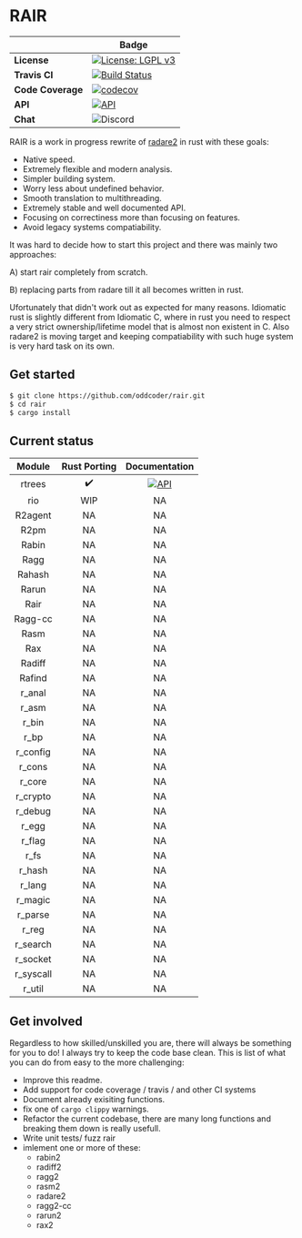 # RAIR  




|      |    Badge     |
|------|--------------|
|**License**|[![License: LGPL v3](https://img.shields.io/badge/License-LGPL%20v3-blue.svg)](https://www.gnu.org/licenses/lgpl-3.0)|
|**Travis CI**|  [![Build Status](https://travis-ci.org/oddcoder/rair.svg?branch=master)](https://travis-ci.org/oddcoder/rair)|
|**Code Coverage**| [![codecov](https://codecov.io/gh/oddcoder/rair/branch/master/graph/badge.svg)](https://codecov.io/gh/oddcoder/rair)|
|**API**| [![API](https://img.shields.io/badge/api-master-purple.svg)](https://oddcoder.github.io/rair/)|
|**Chat**| ![Discord](https://img.shields.io/discord/634133396439695382?style=plastic)|


RAIR is a work in progress rewrite of [radare2](https://github.com/radare/radare2) in rust with these goals:
- Native speed.
- Extremely flexible and modern analysis.
- Simpler building system.
- Worry less about undefined behavior.
- Smooth translation to multithreading.
- Extremely stable and well documented API.
- Focusing on correctiness more than focusing on features.
- Avoid legacy systems compatiability.

It was hard to decide how to start this project and there was mainly two approaches:

A) start rair completely from scratch.

B) replacing parts from radare till it all becomes written in rust.

Ufortunately that didn't work out as expected for many reasons. Idiomatic rust is slightly different from Idiomatic C, where in rust you need to respect a very strict ownership/lifetime model that is almost non existent in C. Also radare2 is moving target and keeping compatiability with such huge system is very hard task on its own.
## Get started

``` bash
$ git clone https://github.com/oddcoder/rair.git
$ cd rair
$ cargo install
```
## Current status
|   Module  	|   Rust Porting   |                                            Documentation                                           |
|:-------------:|:----------------:|:--------------------------------------------------------------------------------------------------:|
|   rtrees      |:heavy_check_mark:|[![API](https://img.shields.io/badge/api-master-purple.svg)](https://oddcoder.github.io/rair/rtrees)|
|   rio       	|        WIP       |                                                NA                                                  |
|  R2agent  	|        NA        |                                                NA                                                  |
|    R2pm   	|        NA        |                                                NA                                                  |
|   Rabin   	|        NA        |                                                NA                                                  |
|    Ragg   	|        NA        |                                                NA                                                  |
|   Rahash  	|        NA        |                                                NA                                                  |
|   Rarun   	|        NA        |                                                NA                                                  |
|    Rair  	    |        NA        |                                                NA                                                  |
|  Ragg-cc  	|        NA        |                                                NA                                                  |
|    Rasm   	|        NA        |                                                NA                                                  |
|    Rax    	|        NA        |                                                NA                                                  |
|   Radiff  	|        NA        |                                                NA                                                  |
|   Rafind  	|        NA        |                                                NA                                                  |
|   r_anal  	|        NA        |                                                NA                                                  |
|   r_asm   	|        NA        |                                                NA                                                  |
|   r_bin   	|        NA        |                                                NA                                                  |
|    r_bp   	|        NA        |                                                NA                                                  |
|  r_config 	|        NA        |                                                NA                                                  |
|   r_cons  	|        NA        |                                                NA                                                  |
|   r_core  	|        NA        |                                                NA                                                  |
|  r_crypto 	|        NA        |                                                NA                                                  |
|  r_debug  	|        NA        |                                                NA                                                  |
|   r_egg   	|        NA        |                                                NA                                                  |
|   r_flag  	|        NA        |                                                NA                                                  |
|    r_fs   	|        NA        |                                                NA                                                  |
|   r_hash  	|        NA        |                                                NA                                                  |
|   r_lang  	|        NA        |                                                NA                                                  |
|  r_magic  	|        NA        |                                                NA                                                  |
|  r_parse  	|        NA        |                                                NA                                                  |
|   r_reg   	|        NA        |                                                NA                                                  |
|  r_search 	|        NA        |                                                NA                                                  |
|  r_socket 	|        NA        |                                                NA                                                  |
| r_syscall 	|        NA        |                                                NA                                                  |
|   r_util  	|        NA        |                                                NA                                                  |

## Get involved

Regardless to how skilled/unskilled you are, there will always be something for you to do! I always try to keep the code base clean.
This is list of what you can do from easy to the more challenging:

- Improve this readme.
- Add support for code coverage / travis / and other CI systems
- Document already exisiting functions.
- fix one of `cargo clippy` warnings.
- Refactor the current codebase, there are many long functions and breaking them down is really usefull.
- Write unit tests/ fuzz rair
- imlement one or more of these:
	* rabin2
	* radiff2
	* ragg2
	* rasm2
	* radare2
	* ragg2-cc
	* rarun2
	* rax2
